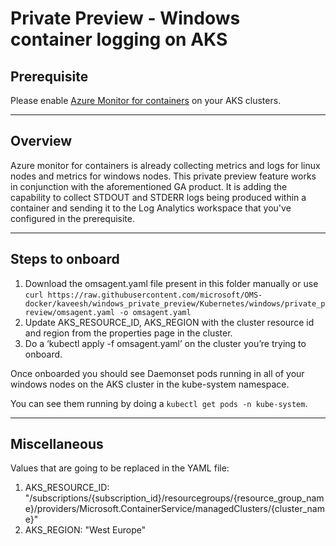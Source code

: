 # Private Preview - Windows container logging on AKS #

## Prerequisite

Please enable [Azure Monitor for containers](https://docs.microsoft.com/en-us/azure/azure-monitor/insights/container-insights-onboard) on your AKS clusters.

-----------

## Overview

Azure monitor for containers is already collecting metrics and logs for linux nodes and metrics for windows nodes. This private preview feature works in conjunction with the aforementioned GA product. It is adding the capability to collect STDOUT and STDERR logs being produced within a container and sending it to the Log Analytics workspace that you've configured in the prerequisite.

-----------

## Steps to onboard

1.	Download the omsagent.yaml file present in this folder manually or use `curl https://raw.githubusercontent.com/microsoft/OMS-docker/kaveesh/windows_private_preview/Kubernetes/windows/private_preview/omsagent.yaml -o omsagent.yaml`
2.	Update AKS_RESOURCE_ID, AKS_REGION with the cluster resource id and region from the properties page in the cluster.
4.	Do a ‘kubectl apply -f omsagent.yaml’ on the cluster you’re trying to onboard.

Once onboarded you should see Daemonset pods running in all of your windows nodes on the AKS cluster in the kube-system namespace.

You can see them running by doing a `kubectl get pods -n kube-system`.

-----------

## Miscellaneous

Values that are going to be replaced in the YAML file:

1.  AKS_RESOURCE_ID: "/subscriptions/{subscription_id}/resourcegroups/{resource_group_name}/providers/Microsoft.ContainerService/managedClusters/{cluster_name}"
2.  AKS_REGION: "West Europe"
